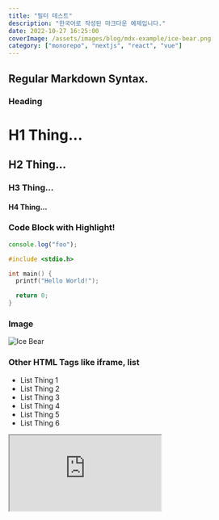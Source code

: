 ```yaml
---
title: "필터 테스트"
description: "한국어로 작성된 마크다운 예제입니다."
date: 2022-10-27 16:25:00
coverImage: /assets/images/blog/mdx-example/ice-bear.png
category: ["monorepo", "nextjs", "react", "vue"]
---
```


## Regular Markdown Syntax.

### Heading

# H1 Thing...

## H2 Thing...

### H3 Thing...

#### H4 Thing...

### Code Block with Highlight!

```javascript
console.log("foo");
```

```c
#include <stdio.h>

int main() {
  printf("Hello World!");

  return 0;
}
```

### Image

![Ice Bear](/assets/images/blog/mdx-example/ice-bear.png)

### Other HTML Tags like iframe, list

<ul>
  <li>List Thing 1</li>
  <li>List Thing 2</li>
  <li>List Thing 3</li>
  <li>List Thing 4</li>
  <li>List Thing 5</li>
  <li>List Thing 6</li>
</ul>

<iframe src="https://example.com/" />
